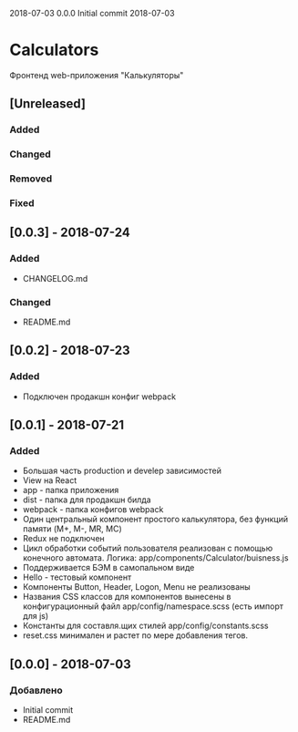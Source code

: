 2018-07-03 0.0.0 Initial commit
2018-07-03

# Calculators
Фронтенд web-приложения "Калькуляторы"

## [Unreleased]
### Added
### Changed 
### Removed
### Fixed

## [0.0.3] - 2018-07-24
### Added
- CHANGELOG.md

### Changed
- README.md


## [0.0.2] - 2018-07-23
### Added
- Подключен продакшн конфиг webpack

## [0.0.1] - 2018-07-21
### Added
- Большая часть production и develep зависимостей
- View на React
- app - папка приложения
- dist - папка для продакшн билда
- webpack - папка конфигов webpack
- Один центральный компонент простого калькулятора, без функций памяти (M+, M-, MR, MC)
- Redux не подключен
- Цикл обработки событий пользователя реализован с помощью конечного автомата. Логика: app/components/Calculator/buisness.js
- Поддерживается БЭМ в самопальном виде
- Hello - тестовый компонент
- Компоненты Button, Header, Logon, Menu не реализованы
- Названия CSS классов для компонентов вынесены в конфигурационный файл app/config/namespace.scss (есть импорт для js)
- Константы для составля.щих стилей app/config/constants.scss
- reset.css минимален и растет по мере добавления тегов.


## [0.0.0] - 2018-07-03
### Добавлено
- Initial commit
- README.md
